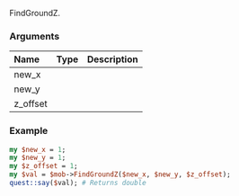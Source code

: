 FindGroundZ.
### Arguments
**Name**|**Type**|**Description**
:---|:---|:---
new_x||
new_y||
z_offset||

### Example

```perl
my $new_x = 1;
my $new_y = 1;
my $z_offset = 1;
my $val = $mob->FindGroundZ($new_x, $new_y, $z_offset);
quest::say($val); # Returns double
```